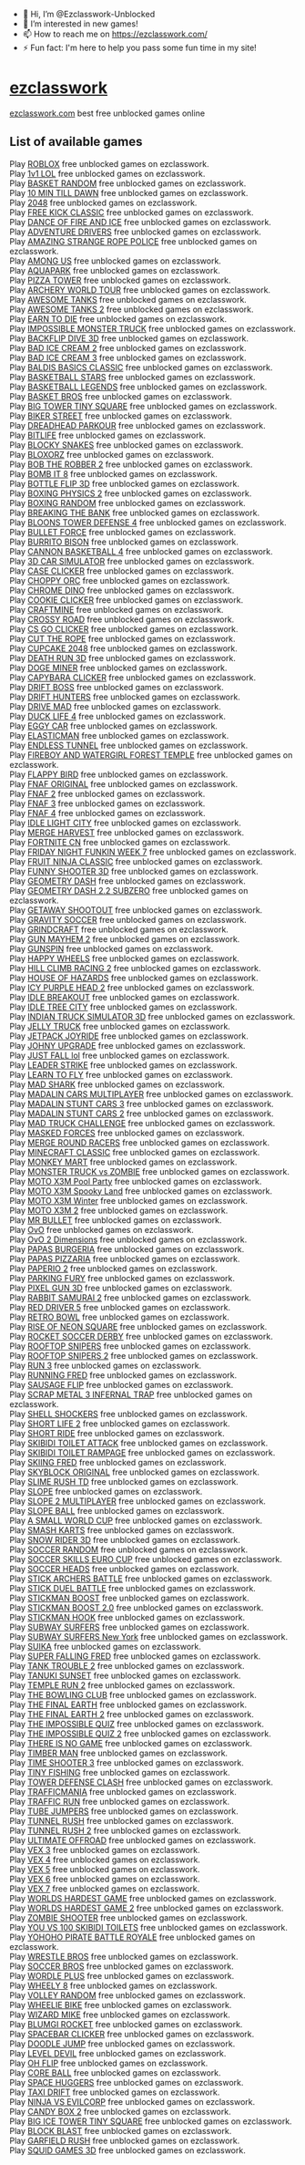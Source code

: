 - 👋 Hi, I’m @Ezclasswork-Unblocked
- 👀 I’m interested in new games!
- 📫 How to reach me on https://ezclasswork.com/ 
- ⚡ Fun fact: I'm here to help you pass some fun time in my site!

# [ezclasswork](https://ezclasswork.com)
[ezclasswork.com](https://ezclasswork.com) best free unblocked games online

## List of available games

Play [ROBLOX](https://ezclasswork.com/play/roblox)  free unblocked games on ezclasswork.<br>
Play [1v1 LOL](https://ezclasswork.com/play/1v1-lol) free unblocked games on ezclasswork.<br>
Play [BASKET RANDOM](https://ezclasswork.com/play/basket-random) free unblocked games on ezclasswork.<br>
Play [10 MIN TILL DAWN](https://ezclasswork.com/play/10-min-till-dawn) free unblocked games on ezclasswork.<br>
Play [2048](https://ezclasswork.com/play/2048) free unblocked games on ezclasswork.<br>
Play [FREE KICK CLASSIC](https://ezclasswork.com/play/free-kick-classic) free unblocked games on ezclasswork.<br>
Play [DANCE OF FIRE AND ICE](https://ezclasswork.com/play/dance-of-fire-and-ice) free unblocked games on ezclasswork.<br>
Play [ADVENTURE DRIVERS](https://ezclasswork.com/play/adventure-drivers) free unblocked games on ezclasswork.<br>
Play [AMAZING STRANGE ROPE POLICE](https://ezclasswork.com/play/amazing-strange-rope-police) free unblocked games on ezclasswork.<br>
Play [AMONG US](https://ezclasswork.com/play/among-us) free unblocked games on ezclasswork.<br>
Play [AQUAPARK](https://ezclasswork.com/play/aquapark) free unblocked games on ezclasswork.<br>
Play [PIZZA TOWER](https://ezclasswork.com/play/pizza-tower) free unblocked games on ezclasswork.<br>
Play [ARCHERY WORLD TOUR](https://ezclasswork.com/play/archery-world-tour) free unblocked games on ezclasswork.<br>
Play [AWESOME TANKS](https://ezclasswork.com/play/awesome-tanks) free unblocked games on ezclasswork.<br>
Play [AWESOME TANKS 2](https://ezclasswork.com/play/awesome-tanks-2) free unblocked games on ezclasswork.<br>
Play [EARN TO DIE](https://ezclasswork.com/play/earn-to-die) free unblocked games on ezclasswork.<br>
Play [IMPOSSIBLE MONSTER TRUCK](https://ezclasswork.com/play/impossible-monster-truck) free unblocked games on ezclasswork.<br>
Play [BACKFLIP DIVE 3D](https://ezclasswork.com/play/backflip-dive-3d) free unblocked games on ezclasswork.<br>
Play [BAD ICE CREAM 2](https://ezclasswork.com/play/bad-ice-cream-2) free unblocked games on ezclasswork.<br>
Play [BAD ICE CREAM 3](https://ezclasswork.com/play/bad-ice-cream-3) free unblocked games on ezclasswork.<br>
Play [BALDIS BASICS CLASSIC](https://ezclasswork.com/play/baldis-basics-classic) free unblocked games on ezclasswork.<br>
Play [BASKETBALL STARS](https://ezclasswork.com/play/basketball-stars) free unblocked games on ezclasswork.<br>
Play [BASKETBALL LEGENDS](https://ezclasswork.com/play/basketball-legends) free unblocked games on ezclasswork.<br>
Play [BASKET BROS](https://ezclasswork.com/play/basket-bros) free unblocked games on ezclasswork.<br>
Play [BIG TOWER TINY SQUARE](https://ezclasswork.com/play/big-tower-tiny-square) free unblocked games on ezclasswork.<br>
Play [BIKER STREET](https://ezclasswork.com/play/biker-street) free unblocked games on ezclasswork.<br>
Play [DREADHEAD PARKOUR](https://ezclasswork.com/play/dreadhead-parkour) free unblocked games on ezclasswork.<br>
Play [BITLIFE](https://ezclasswork.com/play/bitlife) free unblocked games on ezclasswork.<br>
Play [BLOCKY SNAKES](https://ezclasswork.com/play/blocky-snakes) free unblocked games on ezclasswork.<br>
Play [BLOXORZ](https://ezclasswork.com/play/bloxorz) free unblocked games on ezclasswork.<br>
Play [BOB THE ROBBER 2](https://ezclasswork.com/play/bob-the-robber-2) free unblocked games on ezclasswork.<br>
Play [BOMB IT 8](https://ezclasswork.com/play/bomb-it-8) free unblocked games on ezclasswork.<br>
Play [BOTTLE FLIP 3D](https://ezclasswork.com/play/bottle-flip-3d) free unblocked games on ezclasswork.<br>
Play [BOXING PHYSICS 2](https://ezclasswork.com/play/boxing-physics-2) free unblocked games on ezclasswork.<br>
Play [BOXING RANDOM](https://ezclasswork.com/play/boxing-random) free unblocked games on ezclasswork.<br>
Play [BREAKING THE BANK](https://ezclasswork.com/play/breaking-the-bank) free unblocked games on ezclasswork.<br>
Play [BLOONS TOWER DEFENSE 4](https://ezclasswork.com/play/bloons-tower-defense-4) free unblocked games on ezclasswork.<br>
Play [BULLET FORCE](https://ezclasswork.com/play/bullet-force) free unblocked games on ezclasswork.<br>
Play [BURRITO BISON](https://ezclasswork.com/play/burrito-bison) free unblocked games on ezclasswork.<br>
Play [CANNON BASKETBALL 4](https://ezclasswork.com/play/cannon-basketball-4) free unblocked games on ezclasswork.<br>
Play [3D CAR SIMULATOR](https://ezclasswork.com/play/3d-car-simulator) free unblocked games on ezclasswork.<br>
Play [CASE CLICKER](https://ezclasswork.com/play/case-clicker) free unblocked games on ezclasswork.<br>
Play [CHOPPY ORC](https://ezclasswork.com/play/choppy-orc) free unblocked games on ezclasswork.<br>
Play [CHROME DINO](https://ezclasswork.com/play/chrome-dino) free unblocked games on ezclasswork.<br>
Play [COOKIE CLICKER](https://ezclasswork.com/play/cookie-clicker) free unblocked games on ezclasswork.<br>
Play [CRAFTMINE](https://ezclasswork.com/play/craftmine) free unblocked games on ezclasswork.<br>
Play [CROSSY ROAD](https://ezclasswork.com/play/crossy-road) free unblocked games on ezclasswork.<br>
Play [CS GO CLICKER](https://ezclasswork.com/play/cs-go-clicker) free unblocked games on ezclasswork.<br>
Play [CUT THE ROPE](https://ezclasswork.com/play/cut-the-rope) free unblocked games on ezclasswork.<br>
Play [CUPCAKE 2048](https://ezclasswork.com/play/cupcake-2048) free unblocked games on ezclasswork.<br>
Play [DEATH RUN 3D](https://ezclasswork.com/play/death-run-3d) free unblocked games on ezclasswork.<br>
Play [DOGE MINER](https://ezclasswork.com/play/doge-miner) free unblocked games on ezclasswork.<br>
Play [CAPYBARA CLICKER](https://ezclasswork.com/play/capybara-clicker) free unblocked games on ezclasswork.<br>
Play [DRIFT BOSS](https://ezclasswork.com/play/drift-boss) free unblocked games on ezclasswork.<br>
Play [DRIFT HUNTERS](https://ezclasswork.com/play/drift-hunters) free unblocked games on ezclasswork.<br>
Play [DRIVE MAD](https://ezclasswork.com/play/drive-mad) free unblocked games on ezclasswork.<br>
Play [DUCK LIFE 4](https://ezclasswork.com/play/duck-life-4) free unblocked games on ezclasswork.<br>
Play [EGGY CAR](https://ezclasswork.com/play/eggy-car) free unblocked games on ezclasswork.<br>
Play [ELASTICMAN](https://ezclasswork.com/play/elasticman) free unblocked games on ezclasswork.<br>
Play [ENDLESS TUNNEL](https://ezclasswork.com/play/endless-tunnel) free unblocked games on ezclasswork.<br>
Play [FIREBOY AND WATERGIRL FOREST TEMPLE](https://ezclasswork.com/play/<br>fireboy-and-watergirl-forest-temple) free unblocked games on ezclasswork.<br>
Play [FLAPPY BIRD](https://ezclasswork.com/play/flappy-bird) free unblocked games on ezclasswork.<br>
Play [FNAF ORIGINAL](https://ezclasswork.com/play/fnaf-original) free unblocked games on ezclasswork.<br>
Play [FNAF 2](https://ezclasswork.com/play/fnaf-2) free unblocked games on ezclasswork.<br>
Play [FNAF 3](https://ezclasswork.com/play/fnaf-3) free unblocked games on ezclasswork.<br>
Play [FNAF 4](https://ezclasswork.com/play/fnaf-4) free unblocked games on ezclasswork.<br>
Play [IDLE LIGHT CITY](https://ezclasswork.com/play/idle-light-city) free unblocked games on ezclasswork.<br>
Play [MERGE HARVEST](https://ezclasswork.com/play/merge-harvest) free unblocked games on ezclasswork.<br>
Play [FORTNITE CN](https://ezclasswork.com/play/fortnite-cn) free unblocked games on ezclasswork.<br>
Play [FRIDAY NIGHT FUNKIN WEEK 7](https://ezclasswork.com/play/friday-night-funkin-week-7) free unblocked games on ezclasswork.<br>
Play [FRUIT NINJA CLASSIC](https://ezclasswork.com/play/fruit-ninja-classic) free unblocked games on ezclasswork.<br>
Play [FUNNY SHOOTER 3D](https://ezclasswork.com/play/funny-shooter-3d) free unblocked games on ezclasswork.<br>
Play [GEOMETRY DASH](https://ezclasswork.com/play/geometry-dash) free unblocked games on ezclasswork.<br>
Play [GEOMETRY DASH 2.2 SUBZERO](https://ezclasswork.com/play/geometry-dash-22-subzero) free unblocked games on ezclasswork.<br>
Play [GETAWAY SHOOTOUT](https://ezclasswork.com/play/getaway-shootout) free unblocked games on ezclasswork.<br>
Play [GRAVITY SOCCER](https://ezclasswork.com/play/gravity-soccer) free unblocked games on ezclasswork.<br>
Play [GRINDCRAFT](https://ezclasswork.com/play/grindcraft) free unblocked games on ezclasswork.<br>
Play [GUN MAYHEM 2](https://ezclasswork.com/play/gun-mayhem-2) free unblocked games on ezclasswork.<br>
Play [GUNSPIN](https://ezclasswork.com/play/gunspin) free unblocked games on ezclasswork.<br>
Play [HAPPY WHEELS](https://ezclasswork.com/play/happy-wheels) free unblocked games on ezclasswork.<br>
Play [HILL CLIMB RACING 2](https://ezclasswork.com/play/hill-climb-racing-2) free unblocked games on ezclasswork.<br>
Play [HOUSE OF HAZARDS](https://ezclasswork.com/play/house-of-hazards) free unblocked games on ezclasswork.<br>
Play [ICY PURPLE HEAD 2](https://ezclasswork.com/play/icy-purple-head-2) free unblocked games on ezclasswork.<br>
Play [IDLE BREAKOUT](https://ezclasswork.com/play/idle-breakout) free unblocked games on ezclasswork.<br>
Play [IDLE TREE CITY](https://ezclasswork.com/play/idle-tree-city) free unblocked games on ezclasswork.<br>
Play [INDIAN TRUCK SIMULATOR 3D](https://ezclasswork.com/play/indian-truck-simulator-3d) free unblocked games on ezclasswork.<br>
Play [JELLY TRUCK](https://ezclasswork.com/play/jelly-truck) free unblocked games on ezclasswork.<br>
Play [JETPACK JOYRIDE](https://ezclasswork.com/play/jetpack-joyride) free unblocked games on ezclasswork.<br>
Play [JOHNY UPGRADE](https://ezclasswork.com/play/johny-upgrade) free unblocked games on ezclasswork.<br>
Play [JUST FALL lol](https://ezclasswork.com/play/just-fall-lol) free unblocked games on ezclasswork.<br>
Play [LEADER STRIKE](https://ezclasswork.com/play/leader-strike) free unblocked games on ezclasswork.<br>
Play [LEARN TO FLY](https://ezclasswork.com/play/learn-to-fly) free unblocked games on ezclasswork.<br>
Play [MAD SHARK](https://ezclasswork.com/play/mad-shark) free unblocked games on ezclasswork.<br>
Play [MADALIN CARS MULTIPLAYER](https://ezclasswork.com/play/madalin-cars-multiplayer) free unblocked games on ezclasswork.<br>
Play [MADALIN STUNT CARS 3](https://ezclasswork.com/play/madalin-stunt-cars-3) free unblocked games on ezclasswork.<br>
Play [MADALIN STUNT CARS 2](https://ezclasswork.com/play/madalin-stunt-cars-2) free unblocked games on ezclasswork.<br>
Play [MAD TRUCK CHALLENGE](https://ezclasswork.com/play/mad-truck-challenge) free unblocked games on ezclasswork.<br>
Play [MASKED FORCES](https://ezclasswork.com/play/masked-forces) free unblocked games on ezclasswork.<br>
Play [MERGE ROUND RACERS](https://ezclasswork.com/play/merge-round-racers) free unblocked games on ezclasswork.<br>
Play [MINECRAFT CLASSIC](https://ezclasswork.com/play/minecraft-classic) free unblocked games on ezclasswork.<br>
Play [MONKEY MART](https://ezclasswork.com/play/monkey-mart) free unblocked games on ezclasswork.<br>
Play [MONSTER TRUCK vs ZOMBIE](https://ezclasswork.com/play/monster-truck-vs-zombie) free unblocked games on ezclasswork.<br>
Play [MOTO X3M Pool Party](https://ezclasswork.com/play/moto-x3m-pool-party) free unblocked games on ezclasswork.<br>
Play [MOTO X3M Spooky Land](https://ezclasswork.com/play/moto-x3m-spooky-land) free unblocked games on ezclasswork.<br>
Play [MOTO X3M Winter](https://ezclasswork.com/play/moto-x3m-winter) free unblocked games on ezclasswork.<br>
Play [MOTO X3M 2](https://ezclasswork.com/play/moto-x3m-2) free unblocked games on ezclasswork.<br>
Play [MR BULLET](https://ezclasswork.com/play/mr-bullet) free unblocked games on ezclasswork.<br>
Play [OvO](https://ezclasswork.com/play/ovo) free unblocked games on ezclasswork.<br>
Play [OvO 2 Dimensions](https://ezclasswork.com/play/ovo-2-dimensions) free unblocked games on ezclasswork.<br>
Play [PAPAS BURGERIA](https://ezclasswork.com/play/papas-burgeria) free unblocked games on ezclasswork.<br>
Play [PAPAS PIZZARIA](https://ezclasswork.com/play/papas-pizzaria) free unblocked games on ezclasswork.<br>
Play [PAPERIO 2](https://ezclasswork.com/play/paperio-2) free unblocked games on ezclasswork.<br>
Play [PARKING FURY](https://ezclasswork.com/play/parking-fury) free unblocked games on ezclasswork.<br>
Play [PIXEL GUN 3D](https://ezclasswork.com/play/pixel-gun-3d) free unblocked games on ezclasswork.<br>
Play [RABBIT SAMURAI 2](https://ezclasswork.com/play/rabbit-samurai-2) free unblocked games on ezclasswork.<br>
Play [RED DRIVER 5](https://ezclasswork.com/play/red-driver-5) free unblocked games on ezclasswork.<br>
Play [RETRO BOWL](https://ezclasswork.com/play/retro-bowl) free unblocked games on ezclasswork.<br>
Play [RISE OF NEON SQUARE](https://ezclasswork.com/play/rise-of-neon-square) free unblocked games on ezclasswork.<br>
Play [ROCKET SOCCER DERBY](https://ezclasswork.com/play/rocket-soccer-derby) free unblocked games on ezclasswork.<br>
Play [ROOFTOP SNIPERS](https://ezclasswork.com/play/rooftop-snipers) free unblocked games on ezclasswork.<br>
Play [ROOFTOP SNIPERS 2](https://ezclasswork.com/play/rooftop-snipers-2) free unblocked games on ezclasswork.<br>
Play [RUN 3](https://ezclasswork.com/play/run-3) free unblocked games on ezclasswork.<br>
Play [RUNNING FRED](https://ezclasswork.com/play/running-fred) free unblocked games on ezclasswork.<br>
Play [SAUSAGE FLIP](https://ezclasswork.com/play/sausage-flip) free unblocked games on ezclasswork.<br>
Play [SCRAP METAL 3 INFERNAL TRAP](https://ezclasswork.com/play/scrap-metal-3-infernal-trap) free unblocked games on ezclasswork.<br>
Play [SHELL SHOCKERS](https://ezclasswork.com/play/shell-shockers) free unblocked games on ezclasswork.<br>
Play [SHORT LIFE 2](https://ezclasswork.com/play/short-life-2) free unblocked games on ezclasswork.<br>
Play [SHORT RIDE](https://ezclasswork.com/play/short-ride) free unblocked games on ezclasswork.<br>
Play [SKIBIDI TOILET ATTACK](https://ezclasswork.com/play/skibidi-toilet-attack) free unblocked games on ezclasswork.<br>
Play [SKIBIDI TOILET RAMPAGE](https://ezclasswork.com/play/skibidi-toilet-rampage) free unblocked games on ezclasswork.<br>
Play [SKIING FRED](https://ezclasswork.com/play/skiing-fred) free unblocked games on ezclasswork.<br>
Play [SKYBLOCK ORIGINAL](https://ezclasswork.com/play/skyblock-original) free unblocked games on ezclasswork.<br>
Play [SLIME RUSH TD](https://ezclasswork.com/play/slime-rush-td) free unblocked games on ezclasswork.<br>
Play [SLOPE](https://ezclasswork.com/play/slope) free unblocked games on ezclasswork.<br>
Play [SLOPE 2 MULTIPLAYER](https://ezclasswork.com/play/slope-2-multiplayer) free unblocked games on ezclasswork.<br>
Play [SLOPE BALL](https://ezclasswork.com/play/slope-ball) free unblocked games on ezclasswork.<br>
Play [A SMALL WORLD CUP](https://ezclasswork.com/play/a-small-world-cup) free unblocked games on ezclasswork.<br>
Play [SMASH KARTS](https://ezclasswork.com/play/smash-karts) free unblocked games on ezclasswork.<br>
Play [SNOW RIDER 3D](https://ezclasswork.com/play/snow-rider-3d) free unblocked games on ezclasswork.<br>
Play [SOCCER RANDOM](https://ezclasswork.com/play/soccer-random) free unblocked games on ezclasswork.<br>
Play [SOCCER SKILLS EURO CUP](https://ezclasswork.com/play/soccer-skills-euro-cup) free unblocked games on ezclasswork.<br>
Play [SOCCER HEADS](https://ezclasswork.com/play/soccer-heads) free unblocked games on ezclasswork.<br>
Play [STICK ARCHERS BATTLE](https://ezclasswork.com/play/stick-archers-battle) free unblocked games on ezclasswork.<br>
Play [STICK DUEL BATTLE](https://ezclasswork.com/play/stick-duel-battle) free unblocked games on ezclasswork.<br>
Play [STICKMAN BOOST](https://ezclasswork.com/play/stickman-boost) free unblocked games on ezclasswork.<br>
Play [STICKMAN BOOST 2.0](https://ezclasswork.com/play/stickman-boost-20) free unblocked games on ezclasswork.<br>
Play [STICKMAN HOOK](https://ezclasswork.com/play/stickman-hook) free unblocked games on ezclasswork.<br>
Play [SUBWAY SURFERS](https://ezclasswork.com/play/subway-surfers) free unblocked games on ezclasswork.<br>
Play [SUBWAY SURFERS New York](https://ezclasswork.com/play/subway-surfers-new-york) free unblocked games on ezclasswork.<br>
Play [SUIKA](https://ezclasswork.com/play/suika) free unblocked games on ezclasswork.<br>
Play [SUPER FALLING FRED](https://ezclasswork.com/play/super-falling-fred) free unblocked games on ezclasswork.<br>
Play [TANK TROUBLE 2](https://ezclasswork.com/play/tank-trouble-2) free unblocked games on ezclasswork.<br>
Play [TANUKI SUNSET](https://ezclasswork.com/play/tanuki-sunset) free unblocked games on ezclasswork.<br>
Play [TEMPLE RUN 2](https://ezclasswork.com/play/temple-run-2) free unblocked games on ezclasswork.<br>
Play [THE BOWLING CLUB](https://ezclasswork.com/play/the-bowling-club) free unblocked games on ezclasswork.<br>
Play [THE FINAL EARTH](https://ezclasswork.com/play/the-final-earth) free unblocked games on ezclasswork.<br>
Play [THE FINAL EARTH 2](https://ezclasswork.com/play/the-final-earth-2) free unblocked games on ezclasswork.<br>
Play [THE IMPOSSIBLE QUIZ](https://ezclasswork.com/play/the-impossible-quiz) free unblocked games on ezclasswork.<br>
Play [THE IMPOSSIBLE QUIZ 2](https://ezclasswork.com/play/the-impossible-quiz-2) free unblocked games on ezclasswork.<br>
Play [THERE IS NO GAME](https://ezclasswork.com/play/there-is-no-game) free unblocked games on ezclasswork.<br>
Play [TIMBER MAN](https://ezclasswork.com/play/timber-man) free unblocked games on ezclasswork.<br>
Play [TIME SHOOTER 3](https://ezclasswork.com/play/time-shooter-3) free unblocked games on ezclasswork.<br>
Play [TINY FISHING](https://ezclasswork.com/play/tiny-fishing) free unblocked games on ezclasswork.<br>
Play [TOWER DEFENSE CLASH](https://ezclasswork.com/play/tower-defense-clash) free unblocked games on ezclasswork.<br>
Play [TRAFFICMANIA](https://ezclasswork.com/play/trafficmania) free unblocked games on ezclasswork.<br>
Play [TRAFFIC RUN](https://ezclasswork.com/play/traffic-run) free unblocked games on ezclasswork.<br>
Play [TUBE JUMPERS](https://ezclasswork.com/play/tube-jumpers) free unblocked games on ezclasswork.<br>
Play [TUNNEL RUSH](https://ezclasswork.com/play/tunnel-rush) free unblocked games on ezclasswork.<br>
Play [TUNNEL RUSH 2](https://ezclasswork.com/play/tunnel-rush-2) free unblocked games on ezclasswork.<br>
Play [ULTIMATE OFFROAD](https://ezclasswork.com/play/ultimate-offroad) free unblocked games on ezclasswork.<br>
Play [VEX 3](https://ezclasswork.com/play/vex-3) free unblocked games on ezclasswork.<br>
Play [VEX 4](https://ezclasswork.com/play/vex-4) free unblocked games on ezclasswork.<br>
Play [VEX 5](https://ezclasswork.com/play/vex-5) free unblocked games on ezclasswork.<br>
Play [VEX 6](https://ezclasswork.com/play/vex-6) free unblocked games on ezclasswork.<br>
Play [VEX 7](https://ezclasswork.com/play/vex-7) free unblocked games on ezclasswork.<br>
Play [WORLDS HARDEST GAME](https://ezclasswork.com/play/worlds-hardest-game) free unblocked games on ezclasswork.<br>
Play [WORLDS HARDEST GAME 2](https://ezclasswork.com/play/worlds-hardest-game-2) free unblocked games on ezclasswork.<br>
Play [ZOMBIE SHOOTER](https://ezclasswork.com/play/zombie-shooter) free unblocked games on ezclasswork.<br>
Play [YOU VS 100 SKIBIDI TOILETS](https://ezclasswork.com/play/you-vs-100-skibidi-toilets) free unblocked games on ezclasswork.<br>
Play [YOHOHO PIRATE BATTLE ROYALE](https://ezclasswork.com/play/yohoho) free unblocked games on ezclasswork.<br>
Play [WRESTLE BROS](https://ezclasswork.com/play/wrestle-bros) free unblocked games on ezclasswork.<br>
Play [SOCCER BROS](https://ezclasswork.com/play/soccer-bros) free unblocked games on ezclasswork.<br>
Play [WORDLE PLUS](https://ezclasswork.com/play/wordle-plus) free unblocked games on ezclasswork.<br>
Play [WHEELY 8](https://ezclasswork.com/play/wheely-8) free unblocked games on ezclasswork.<br>
Play [VOLLEY RANDOM](https://ezclasswork.com/play/volley-random) free unblocked games on ezclasswork.<br>
Play [WHEELIE BIKE](https://ezclasswork.com/play/wheelie-bike) free unblocked games on ezclasswork.<br>
Play [WIZARD MIKE](https://ezclasswork.com/play/wizard-mike) free unblocked games on ezclasswork.<br>
Play [BLUMGI ROCKET](https://ezclasswork.com/play/blumgi-rocket) free unblocked games on ezclasswork.<br>
Play [SPACEBAR CLICKER](https://ezclasswork.com/play/spacebar-clicker) free unblocked games on ezclasswork.<br>
Play [DOODLE JUMP](https://ezclasswork.com/play/doodle-jump) free unblocked games on ezclasswork.<br>
Play [LEVEL DEVIL](https://ezclasswork.com/play/level-devil) free unblocked games on ezclasswork.<br>
Play [OH FLIP](https://ezclasswork.com/play/oh-flip) free unblocked games on ezclasswork.<br>
Play [CORE BALL](https://ezclasswork.com/play/coreball) free unblocked games on ezclasswork.<br>
Play [SPACE HUGGERS](https://ezclasswork.com/play/space-huggers) free unblocked games on ezclasswork.<br>
Play [TAXI DRIFT](https://ezclasswork.com/play/taxi-drift) free unblocked games on ezclasswork.<br>
Play [NINJA VS EVILCORP](https://ezclasswork.com/play/ninja-vs-evilcorp) free unblocked games on ezclasswork.<br>
Play [CANDY BOX 2](https://ezclasswork.com/play/candy-box-2) free unblocked games on ezclasswork.<br>
Play [BIG ICE TOWER TINY SQUARE](https://ezclasswork.com/play/big-ice-tower-tiny-square) free unblocked games on ezclasswork.<br>
Play [BLOCK BLAST](https://ezclasswork.com/play/block-blast) free unblocked games on ezclasswork.<br>
Play [GARFIELD RUSH](https://ezclasswork.com/play/garfield-rush) free unblocked games on ezclasswork.<br>
Play [SQUID GAMES 3D](https://ezclasswork.com/play/squid-games-3d) free unblocked games on ezclasswork.<br>
